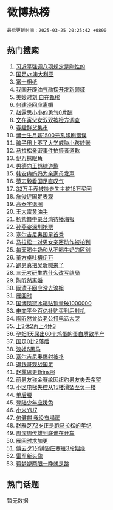 # 微博热榜

`最后更新时间：2025-03-25 20:25:42 +0800`

## 热门搜索

1. [习近平强调八项规定是刚性的](https://m.weibo.cn/search?containerid=100103type%3D1%26t%3D10%26q%3D%23%E4%B9%A0%E8%BF%91%E5%B9%B3%E5%BC%BA%E8%B0%83%E5%85%AB%E9%A1%B9%E8%A7%84%E5%AE%9A%E6%98%AF%E5%88%9A%E6%80%A7%E7%9A%84%23&stream_entry_id=51&isnewpage=1&extparam=seat%3D1%26c_type%3D51%26q%3D%2523%25E4%25B9%25A0%25E8%25BF%2591%25E5%25B9%25B3%25E5%25BC%25BA%25E8%25B0%2583%25E5%2585%25AB%25E9%25A1%25B9%25E8%25A7%2584%25E5%25AE%259A%25E6%2598%25AF%25E5%2588%259A%25E6%2580%25A7%25E7%259A%2584%2523%26pos%3D0%26cate%3D10103%26dgr%3D0%26filter_type%3Drealtimehot%26stream_entry_id%3D51%26display_time%3D1742905540%26pre_seqid%3D1742905540671045282994)
1. [国足vs澳大利亚](https://m.weibo.cn/search?containerid=100103type%3D1%26t%3D10%26q%3D%23%E5%9B%BD%E8%B6%B3vs%E6%BE%B3%E5%A4%A7%E5%88%A9%E4%BA%9A%23&stream_entry_id=31&isnewpage=1&extparam=seat%3D1%26flag%3D2%26lcate%3D5001%26filter_type%3Drealtimehot%26c_type%3D31%26q%3D%2523%25E5%259B%25BD%25E8%25B6%25B3vs%25E6%25BE%25B3%25E5%25A4%25A7%25E5%2588%25A9%25E4%25BA%259A%2523%26dgr%3D0%26cate%3D5001%26band_rank%3D1%26pos%3D0%26realpos%3D1%26stream_entry_id%3D31%26display_time%3D1742905540%26pre_seqid%3D1742905540671045282994)
1. [富士相纸](https://m.weibo.cn/search?containerid=100103type%3D1%26t%3D10%26q%3D%E5%AF%8C%E5%A3%AB%E7%9B%B8%E7%BA%B8&stream_entry_id=31&isnewpage=1&extparam=seat%3D1%26flag%3D1%26lcate%3D5001%26filter_type%3Drealtimehot%26c_type%3D31%26q%3D%25E5%25AF%258C%25E5%25A3%25AB%25E7%259B%25B8%25E7%25BA%25B8%26dgr%3D0%26cate%3D5001%26band_rank%3D2%26pos%3D1%26realpos%3D2%26stream_entry_id%3D31%26display_time%3D1742905540%26pre_seqid%3D1742905540671045282994)
1. [我国开辟油气勘探开发新领域](https://m.weibo.cn/search?containerid=100103type%3D1%26t%3D10%26q%3D%23%E6%88%91%E5%9B%BD%E5%BC%80%E8%BE%9F%E6%B2%B9%E6%B0%94%E5%8B%98%E6%8E%A2%E5%BC%80%E5%8F%91%E6%96%B0%E9%A2%86%E5%9F%9F%23&stream_entry_id=31&isnewpage=1&extparam=seat%3D1%26flag%3D0%26lcate%3D5001%26filter_type%3Drealtimehot%26c_type%3D31%26q%3D%2523%25E6%2588%2591%25E5%259B%25BD%25E5%25BC%2580%25E8%25BE%259F%25E6%25B2%25B9%25E6%25B0%2594%25E5%258B%2598%25E6%258E%25A2%25E5%25BC%2580%25E5%258F%2591%25E6%2596%25B0%25E9%25A2%2586%25E5%259F%259F%2523%26dgr%3D0%26cate%3D5001%26band_rank%3D3%26pos%3D2%26realpos%3D3%26stream_entry_id%3D31%26display_time%3D1742905540%26pre_seqid%3D1742905540671045282994)
1. [美妙时刻 自在甄稀](https://m.weibo.cn/search?containerid=100103type%3D1%26t%3D10%26q%3D%23%E7%BE%8E%E5%A6%99%E6%97%B6%E5%88%BB+%E8%87%AA%E5%9C%A8%E7%94%84%E7%A8%80%23&stream_entry_id=31&isnewpage=1&extparam=seat%3D1%26topic_ad%3D1%26is_ad_pos%3D1%26lcate%3D5001%26filter_type%3Drealtimehot%26c_type%3D31%26q%3D%2523%25E7%25BE%258E%25E5%25A6%2599%25E6%2597%25B6%25E5%2588%25BB%2520%25E8%2587%25AA%25E5%259C%25A8%25E7%2594%2584%25E7%25A8%2580%2523%26dgr%3D0%26cate%3D5001%26adid%3D280129%26band_rank%3D4%26pos%3D3%26stream_entry_id%3D31%26display_time%3D1742905540%26pre_seqid%3D1742905540671045282994)
1. [何建泽回应离婚](https://m.weibo.cn/search?containerid=100103type%3D1%26t%3D10%26q%3D%23%E4%BD%95%E5%BB%BA%E6%B3%BD%E5%9B%9E%E5%BA%94%E7%A6%BB%E5%A9%9A%23&stream_entry_id=31&isnewpage=1&extparam=seat%3D1%26flag%3D1%26lcate%3D5001%26filter_type%3Drealtimehot%26c_type%3D31%26q%3D%2523%25E4%25BD%2595%25E5%25BB%25BA%25E6%25B3%25BD%25E5%259B%259E%25E5%25BA%2594%25E7%25A6%25BB%25E5%25A9%259A%2523%26dgr%3D0%26cate%3D5001%26band_rank%3D4%26pos%3D4%26realpos%3D4%26stream_entry_id%3D31%26display_time%3D1742905540%26pre_seqid%3D1742905540671045282994)
1. [赵露思小小的勇气0片酬](https://m.weibo.cn/search?containerid=100103type%3D1%26t%3D10%26q%3D%23%E8%B5%B5%E9%9C%B2%E6%80%9D%E5%B0%8F%E5%B0%8F%E7%9A%84%E5%8B%87%E6%B0%940%E7%89%87%E9%85%AC%23&stream_entry_id=31&isnewpage=1&extparam=seat%3D1%26flag%3D0%26lcate%3D5001%26filter_type%3Drealtimehot%26c_type%3D31%26q%3D%2523%25E8%25B5%25B5%25E9%259C%25B2%25E6%2580%259D%25E5%25B0%258F%25E5%25B0%258F%25E7%259A%2584%25E5%258B%2587%25E6%25B0%25940%25E7%2589%2587%25E9%2585%25AC%2523%26dgr%3D0%26cate%3D5001%26band_rank%3D5%26pos%3D5%26realpos%3D5%26stream_entry_id%3D31%26display_time%3D1742905540%26pre_seqid%3D1742905540671045282994)
1. [文在寅父女双双被检方调查](https://m.weibo.cn/search?containerid=100103type%3D1%26t%3D10%26q%3D%23%E6%96%87%E5%9C%A8%E5%AF%85%E7%88%B6%E5%A5%B3%E5%8F%8C%E5%8F%8C%E8%A2%AB%E6%A3%80%E6%96%B9%E8%B0%83%E6%9F%A5%23&stream_entry_id=31&isnewpage=1&extparam=seat%3D1%26flag%3D0%26lcate%3D5001%26filter_type%3Drealtimehot%26c_type%3D31%26q%3D%2523%25E6%2596%2587%25E5%259C%25A8%25E5%25AF%2585%25E7%2588%25B6%25E5%25A5%25B3%25E5%258F%258C%25E5%258F%258C%25E8%25A2%25AB%25E6%25A3%2580%25E6%2596%25B9%25E8%25B0%2583%25E6%259F%25A5%2523%26dgr%3D0%26cate%3D5001%26band_rank%3D6%26pos%3D6%26realpos%3D6%26stream_entry_id%3D31%26display_time%3D1742905540%26pre_seqid%3D1742905540671045282994)
1. [春趣鲜货集市](https://m.weibo.cn/search?containerid=100103type%3D1%26t%3D10%26q%3D%23%E6%98%A5%E8%B6%A3%E9%B2%9C%E8%B4%A7%E9%9B%86%E5%B8%82%23&stream_entry_id=31&isnewpage=1&extparam=seat%3D1%26is_ad_pos%3D1%26lcate%3D5001%26filter_type%3Drealtimehot%26c_type%3D31%26q%3D%2523%25E6%2598%25A5%25E8%25B6%25A3%25E9%25B2%259C%25E8%25B4%25A7%25E9%259B%2586%25E5%25B8%2582%2523%26dgr%3D0%26cate%3D5001%26adid%3D280364%26band_rank%3D7%26pos%3D7%26stream_entry_id%3D31%26display_time%3D1742905540%26pre_seqid%3D1742905540671045282994)
1. [博士生月薪1500元系印刷错误](https://m.weibo.cn/search?containerid=100103type%3D1%26t%3D10%26q%3D%23%E5%8D%9A%E5%A3%AB%E7%94%9F%E6%9C%88%E8%96%AA1500%E5%85%83%E7%B3%BB%E5%8D%B0%E5%88%B7%E9%94%99%E8%AF%AF%23&stream_entry_id=31&isnewpage=1&extparam=seat%3D1%26flag%3D0%26lcate%3D5001%26filter_type%3Drealtimehot%26c_type%3D31%26q%3D%2523%25E5%258D%259A%25E5%25A3%25AB%25E7%2594%259F%25E6%259C%2588%25E8%2596%25AA1500%25E5%2585%2583%25E7%25B3%25BB%25E5%258D%25B0%25E5%2588%25B7%25E9%2594%2599%25E8%25AF%25AF%2523%26dgr%3D0%26cate%3D5001%26band_rank%3D7%26pos%3D8%26realpos%3D7%26stream_entry_id%3D31%26display_time%3D1742905540%26pre_seqid%3D1742905540671045282994)
1. [骗子用上不了大学威胁小孩转账](https://m.weibo.cn/search?containerid=100103type%3D1%26t%3D10%26q%3D%23%E9%AA%97%E5%AD%90%E7%94%A8%E4%B8%8A%E4%B8%8D%E4%BA%86%E5%A4%A7%E5%AD%A6%E5%A8%81%E8%83%81%E5%B0%8F%E5%AD%A9%E8%BD%AC%E8%B4%A6%23&stream_entry_id=31&isnewpage=1&extparam=seat%3D1%26flag%3D1%26lcate%3D5001%26filter_type%3Drealtimehot%26c_type%3D31%26q%3D%2523%25E9%25AA%2597%25E5%25AD%2590%25E7%2594%25A8%25E4%25B8%258A%25E4%25B8%258D%25E4%25BA%2586%25E5%25A4%25A7%25E5%25AD%25A6%25E5%25A8%2581%25E8%2583%2581%25E5%25B0%258F%25E5%25AD%25A9%25E8%25BD%25AC%25E8%25B4%25A6%2523%26dgr%3D0%26cate%3D5001%26band_rank%3D8%26pos%3D9%26realpos%3D8%26stream_entry_id%3D31%26display_time%3D1742905540%26pre_seqid%3D1742905540671045282994)
1. [马拉松亲密事件拍摄者道歉](https://m.weibo.cn/search?containerid=100103type%3D1%26t%3D10%26q%3D%23%E9%A9%AC%E6%8B%89%E6%9D%BE%E4%BA%B2%E5%AF%86%E4%BA%8B%E4%BB%B6%E6%8B%8D%E6%91%84%E8%80%85%E9%81%93%E6%AD%89%23&stream_entry_id=31&isnewpage=1&extparam=seat%3D1%26flag%3D0%26lcate%3D5001%26filter_type%3Drealtimehot%26c_type%3D31%26q%3D%2523%25E9%25A9%25AC%25E6%258B%2589%25E6%259D%25BE%25E4%25BA%25B2%25E5%25AF%2586%25E4%25BA%258B%25E4%25BB%25B6%25E6%258B%258D%25E6%2591%2584%25E8%2580%2585%25E9%2581%2593%25E6%25AD%2589%2523%26dgr%3D0%26cate%3D5001%26band_rank%3D9%26pos%3D10%26realpos%3D9%26stream_entry_id%3D31%26display_time%3D1742905540%26pre_seqid%3D1742905540671045282994)
1. [伊万抹眼角](https://m.weibo.cn/search?containerid=100103type%3D1%26t%3D10%26q%3D%23%E4%BC%8A%E4%B8%87%E6%8A%B9%E7%9C%BC%E8%A7%92%23&stream_entry_id=31&isnewpage=1&extparam=seat%3D1%26flag%3D1%26lcate%3D5001%26filter_type%3Drealtimehot%26c_type%3D31%26q%3D%2523%25E4%25BC%258A%25E4%25B8%2587%25E6%258A%25B9%25E7%259C%25BC%25E8%25A7%2592%2523%26dgr%3D0%26cate%3D5001%26band_rank%3D10%26pos%3D11%26realpos%3D10%26stream_entry_id%3D31%26display_time%3D1742905540%26pre_seqid%3D1742905540671045282994)
1. [男德向王鹤棣道歉](https://m.weibo.cn/search?containerid=100103type%3D1%26t%3D10%26q%3D%23%E7%94%B7%E5%BE%B7%E5%90%91%E7%8E%8B%E9%B9%A4%E6%A3%A3%E9%81%93%E6%AD%89%23&stream_entry_id=31&isnewpage=1&extparam=seat%3D1%26flag%3D1%26lcate%3D5001%26filter_type%3Drealtimehot%26c_type%3D31%26q%3D%2523%25E7%2594%25B7%25E5%25BE%25B7%25E5%2590%2591%25E7%258E%258B%25E9%25B9%25A4%25E6%25A3%25A3%25E9%2581%2593%25E6%25AD%2589%2523%26dgr%3D0%26cate%3D5001%26band_rank%3D11%26pos%3D12%26realpos%3D11%26stream_entry_id%3D31%26display_time%3D1742905540%26pre_seqid%3D1742905540671045282994)
1. [韩安冉妈妈为亲家母发声](https://m.weibo.cn/search?containerid=100103type%3D1%26t%3D10%26q%3D%23%E9%9F%A9%E5%AE%89%E5%86%89%E5%A6%88%E5%A6%88%E4%B8%BA%E4%BA%B2%E5%AE%B6%E6%AF%8D%E5%8F%91%E5%A3%B0%23&stream_entry_id=31&isnewpage=1&extparam=seat%3D1%26flag%3D1%26lcate%3D5001%26filter_type%3Drealtimehot%26c_type%3D31%26q%3D%2523%25E9%259F%25A9%25E5%25AE%2589%25E5%2586%2589%25E5%25A6%2588%25E5%25A6%2588%25E4%25B8%25BA%25E4%25BA%25B2%25E5%25AE%25B6%25E6%25AF%258D%25E5%258F%2591%25E5%25A3%25B0%2523%26dgr%3D0%26cate%3D5001%26band_rank%3D12%26pos%3D13%26realpos%3D12%26stream_entry_id%3D31%26display_time%3D1742905540%26pre_seqid%3D1742905540671045282994)
1. [范志毅看国足直叹气](https://m.weibo.cn/search?containerid=100103type%3D1%26t%3D10%26q%3D%23%E8%8C%83%E5%BF%97%E6%AF%85%E7%9C%8B%E5%9B%BD%E8%B6%B3%E7%9B%B4%E5%8F%B9%E6%B0%94%23&stream_entry_id=31&isnewpage=1&extparam=seat%3D1%26flag%3D1%26lcate%3D5001%26filter_type%3Drealtimehot%26c_type%3D31%26q%3D%2523%25E8%258C%2583%25E5%25BF%2597%25E6%25AF%2585%25E7%259C%258B%25E5%259B%25BD%25E8%25B6%25B3%25E7%259B%25B4%25E5%258F%25B9%25E6%25B0%2594%2523%26dgr%3D0%26cate%3D5001%26band_rank%3D13%26pos%3D14%26realpos%3D13%26stream_entry_id%3D31%26display_time%3D1742905540%26pre_seqid%3D1742905540671045282994)
1. [33万手表被捡走失主花15万买回](https://m.weibo.cn/search?containerid=100103type%3D1%26t%3D10%26q%3D%2333%E4%B8%87%E6%89%8B%E8%A1%A8%E8%A2%AB%E6%8D%A1%E8%B5%B0%E5%A4%B1%E4%B8%BB%E8%8A%B115%E4%B8%87%E4%B9%B0%E5%9B%9E%23&stream_entry_id=31&isnewpage=1&extparam=seat%3D1%26flag%3D1%26lcate%3D5001%26filter_type%3Drealtimehot%26c_type%3D31%26q%3D%252333%25E4%25B8%2587%25E6%2589%258B%25E8%25A1%25A8%25E8%25A2%25AB%25E6%258D%25A1%25E8%25B5%25B0%25E5%25A4%25B1%25E4%25B8%25BB%25E8%258A%25B115%25E4%25B8%2587%25E4%25B9%25B0%25E5%259B%259E%2523%26dgr%3D0%26cate%3D5001%26band_rank%3D14%26pos%3D15%26realpos%3D14%26stream_entry_id%3D31%26display_time%3D1742905540%26pre_seqid%3D1742905540671045282994)
1. [詹俊评国足表现](https://m.weibo.cn/search?containerid=100103type%3D1%26t%3D10%26q%3D%23%E8%A9%B9%E4%BF%8A%E8%AF%84%E5%9B%BD%E8%B6%B3%E8%A1%A8%E7%8E%B0%23&stream_entry_id=31&isnewpage=1&extparam=seat%3D1%26flag%3D1%26lcate%3D5001%26filter_type%3Drealtimehot%26c_type%3D31%26q%3D%2523%25E8%25A9%25B9%25E4%25BF%258A%25E8%25AF%2584%25E5%259B%25BD%25E8%25B6%25B3%25E8%25A1%25A8%25E7%258E%25B0%2523%26dgr%3D0%26cate%3D5001%26band_rank%3D15%26pos%3D16%26realpos%3D15%26stream_entry_id%3D31%26display_time%3D1742905540%26pre_seqid%3D1742905540671045282994)
1. [高泰宇退圈](https://m.weibo.cn/search?containerid=100103type%3D1%26t%3D10%26q%3D%23%E9%AB%98%E6%B3%B0%E5%AE%87%E9%80%80%E5%9C%88%23&stream_entry_id=31&isnewpage=1&extparam=seat%3D1%26flag%3D2%26lcate%3D5001%26filter_type%3Drealtimehot%26c_type%3D31%26q%3D%2523%25E9%25AB%2598%25E6%25B3%25B0%25E5%25AE%2587%25E9%2580%2580%25E5%259C%2588%2523%26dgr%3D0%26cate%3D5001%26band_rank%3D16%26pos%3D17%26realpos%3D16%26stream_entry_id%3D31%26display_time%3D1742905540%26pre_seqid%3D1742905540671045282994)
1. [王大雷黄油手](https://m.weibo.cn/search?containerid=100103type%3D1%26t%3D10%26q%3D%E7%8E%8B%E5%A4%A7%E9%9B%B7%E9%BB%84%E6%B2%B9%E6%89%8B&stream_entry_id=31&isnewpage=1&extparam=seat%3D1%26flag%3D1%26lcate%3D5001%26filter_type%3Drealtimehot%26c_type%3D31%26q%3D%25E7%258E%258B%25E5%25A4%25A7%25E9%259B%25B7%25E9%25BB%2584%25E6%25B2%25B9%25E6%2589%258B%26dgr%3D0%26cate%3D5001%26band_rank%3D17%26pos%3D18%26realpos%3D17%26stream_entry_id%3D31%26display_time%3D1742905540%26pre_seqid%3D1742905540671045282994)
1. [杨紫簪中录台湾待播海报](https://m.weibo.cn/search?containerid=100103type%3D1%26t%3D10%26q%3D%23%E6%9D%A8%E7%B4%AB%E7%B0%AA%E4%B8%AD%E5%BD%95%E5%8F%B0%E6%B9%BE%E5%BE%85%E6%92%AD%E6%B5%B7%E6%8A%A5%23&stream_entry_id=31&isnewpage=1&extparam=seat%3D1%26flag%3D1%26lcate%3D5001%26filter_type%3Drealtimehot%26c_type%3D31%26q%3D%2523%25E6%259D%25A8%25E7%25B4%25AB%25E7%25B0%25AA%25E4%25B8%25AD%25E5%25BD%2595%25E5%258F%25B0%25E6%25B9%25BE%25E5%25BE%2585%25E6%2592%25AD%25E6%25B5%25B7%25E6%258A%25A5%2523%26dgr%3D0%26cate%3D5001%26band_rank%3D18%26pos%3D19%26realpos%3D18%26stream_entry_id%3D31%26display_time%3D1742905540%26pre_seqid%3D1742905540671045282994)
1. [孙燕姿深圳抢票](https://m.weibo.cn/search?containerid=100103type%3D1%26t%3D10%26q%3D%E5%AD%99%E7%87%95%E5%A7%BF%E6%B7%B1%E5%9C%B3%E6%8A%A2%E7%A5%A8&stream_entry_id=31&isnewpage=1&extparam=seat%3D1%26flag%3D1%26lcate%3D5001%26filter_type%3Drealtimehot%26c_type%3D31%26q%3D%25E5%25AD%2599%25E7%2587%2595%25E5%25A7%25BF%25E6%25B7%25B1%25E5%259C%25B3%25E6%258A%25A2%25E7%25A5%25A8%26dgr%3D0%26cate%3D5001%26band_rank%3D19%26pos%3D20%26realpos%3D19%26stream_entry_id%3D31%26display_time%3D1742905540%26pre_seqid%3D1742905540671045282994)
1. [塞尔吉尼奥国足首秀](https://m.weibo.cn/search?containerid=100103type%3D1%26t%3D10%26q%3D%E5%A1%9E%E5%B0%94%E5%90%89%E5%B0%BC%E5%A5%A5%E5%9B%BD%E8%B6%B3%E9%A6%96%E7%A7%80&stream_entry_id=31&isnewpage=1&extparam=seat%3D1%26flag%3D1%26lcate%3D5001%26filter_type%3Drealtimehot%26c_type%3D31%26q%3D%25E5%25A1%259E%25E5%25B0%2594%25E5%2590%2589%25E5%25B0%25BC%25E5%25A5%25A5%25E5%259B%25BD%25E8%25B6%25B3%25E9%25A6%2596%25E7%25A7%2580%26dgr%3D0%26cate%3D5001%26band_rank%3D20%26pos%3D21%26realpos%3D20%26stream_entry_id%3D31%26display_time%3D1742905540%26pre_seqid%3D1742905540671045282994)
1. [马拉松一对男女亲密动作被拍到](https://m.weibo.cn/search?containerid=100103type%3D1%26t%3D10%26q%3D%23%E9%A9%AC%E6%8B%89%E6%9D%BE%E4%B8%80%E5%AF%B9%E7%94%B7%E5%A5%B3%E4%BA%B2%E5%AF%86%E5%8A%A8%E4%BD%9C%E8%A2%AB%E6%8B%8D%E5%88%B0%23&stream_entry_id=31&isnewpage=1&extparam=seat%3D1%26flag%3D2%26lcate%3D5001%26filter_type%3Drealtimehot%26c_type%3D31%26q%3D%2523%25E9%25A9%25AC%25E6%258B%2589%25E6%259D%25BE%25E4%25B8%2580%25E5%25AF%25B9%25E7%2594%25B7%25E5%25A5%25B3%25E4%25BA%25B2%25E5%25AF%2586%25E5%258A%25A8%25E4%25BD%259C%25E8%25A2%25AB%25E6%258B%258D%25E5%2588%25B0%2523%26dgr%3D0%26cate%3D5001%26band_rank%3D21%26pos%3D22%26realpos%3D21%26stream_entry_id%3D31%26display_time%3D1742905540%26pre_seqid%3D1742905540671045282994)
1. [每天喝牛奶和从不喝牛奶的区别](https://m.weibo.cn/search?containerid=100103type%3D1%26t%3D10%26q%3D%E6%AF%8F%E5%A4%A9%E5%96%9D%E7%89%9B%E5%A5%B6%E5%92%8C%E4%BB%8E%E4%B8%8D%E5%96%9D%E7%89%9B%E5%A5%B6%E7%9A%84%E5%8C%BA%E5%88%AB&stream_entry_id=31&isnewpage=1&extparam=seat%3D1%26flag%3D1%26lcate%3D5001%26filter_type%3Drealtimehot%26c_type%3D31%26q%3D%25E6%25AF%258F%25E5%25A4%25A9%25E5%2596%259D%25E7%2589%259B%25E5%25A5%25B6%25E5%2592%258C%25E4%25BB%258E%25E4%25B8%258D%25E5%2596%259D%25E7%2589%259B%25E5%25A5%25B6%25E7%259A%2584%25E5%258C%25BA%25E5%2588%25AB%26dgr%3D0%26cate%3D5001%26band_rank%3D22%26pos%3D23%26realpos%3D22%26stream_entry_id%3D31%26display_time%3D1742905540%26pre_seqid%3D1742905540671045282994)
1. [董方卓吐槽伊万](https://m.weibo.cn/search?containerid=100103type%3D1%26t%3D10%26q%3D%23%E8%91%A3%E6%96%B9%E5%8D%93%E5%90%90%E6%A7%BD%E4%BC%8A%E4%B8%87%23&stream_entry_id=31&isnewpage=1&extparam=seat%3D1%26flag%3D1%26lcate%3D5001%26filter_type%3Drealtimehot%26c_type%3D31%26q%3D%2523%25E8%2591%25A3%25E6%2596%25B9%25E5%258D%2593%25E5%2590%2590%25E6%25A7%25BD%25E4%25BC%258A%25E4%25B8%2587%2523%26dgr%3D0%26cate%3D5001%26band_rank%3D23%26pos%3D24%26realpos%3D23%26stream_entry_id%3D31%26display_time%3D1742905540%26pre_seqid%3D1742905540671045282994)
1. [跑男真把吴昕喊来了](https://m.weibo.cn/search?containerid=100103type%3D1%26t%3D10%26q%3D%E8%B7%91%E7%94%B7%E7%9C%9F%E6%8A%8A%E5%90%B4%E6%98%95%E5%96%8A%E6%9D%A5%E4%BA%86&stream_entry_id=31&isnewpage=1&extparam=seat%3D1%26flag%3D2%26lcate%3D5001%26filter_type%3Drealtimehot%26c_type%3D31%26q%3D%25E8%25B7%2591%25E7%2594%25B7%25E7%259C%259F%25E6%258A%258A%25E5%2590%25B4%25E6%2598%2595%25E5%2596%258A%25E6%259D%25A5%25E4%25BA%2586%26dgr%3D0%26cate%3D5001%26band_rank%3D24%26pos%3D25%26realpos%3D24%26stream_entry_id%3D31%26display_time%3D1742905540%26pre_seqid%3D1742905540671045282994)
1. [三无考研生靠什么改写结局](https://m.weibo.cn/search?containerid=100103type%3D1%26t%3D10%26q%3D%E4%B8%89%E6%97%A0%E8%80%83%E7%A0%94%E7%94%9F%E9%9D%A0%E4%BB%80%E4%B9%88%E6%94%B9%E5%86%99%E7%BB%93%E5%B1%80&stream_entry_id=31&isnewpage=1&extparam=seat%3D1%26flag%3D0%26lcate%3D5001%26filter_type%3Drealtimehot%26c_type%3D31%26q%3D%25E4%25B8%2589%25E6%2597%25A0%25E8%2580%2583%25E7%25A0%2594%25E7%2594%259F%25E9%259D%25A0%25E4%25BB%2580%25E4%25B9%2588%25E6%2594%25B9%25E5%2586%2599%25E7%25BB%2593%25E5%25B1%2580%26dgr%3D0%26cate%3D5001%26band_rank%3D25%26pos%3D26%26realpos%3D25%26stream_entry_id%3D31%26display_time%3D1742905540%26pre_seqid%3D1742905540671045282994)
1. [陶昕然离婚](https://m.weibo.cn/search?containerid=100103type%3D1%26t%3D10%26q%3D%E9%99%B6%E6%98%95%E7%84%B6%E7%A6%BB%E5%A9%9A&stream_entry_id=31&isnewpage=1&extparam=seat%3D1%26flag%3D0%26lcate%3D5001%26filter_type%3Drealtimehot%26c_type%3D31%26q%3D%25E9%2599%25B6%25E6%2598%2595%25E7%2584%25B6%25E7%25A6%25BB%25E5%25A9%259A%26dgr%3D0%26cate%3D5001%26band_rank%3D26%26pos%3D27%26realpos%3D26%26stream_entry_id%3D31%26display_time%3D1742905540%26pre_seqid%3D1742905540671045282994)
1. [阚清子回应没去浪姐](https://m.weibo.cn/search?containerid=100103type%3D1%26t%3D10%26q%3D%23%E9%98%9A%E6%B8%85%E5%AD%90%E5%9B%9E%E5%BA%94%E6%B2%A1%E5%8E%BB%E6%B5%AA%E5%A7%90%23&stream_entry_id=31&isnewpage=1&extparam=seat%3D1%26flag%3D1%26lcate%3D5001%26filter_type%3Drealtimehot%26c_type%3D31%26q%3D%2523%25E9%2598%259A%25E6%25B8%2585%25E5%25AD%2590%25E5%259B%259E%25E5%25BA%2594%25E6%25B2%25A1%25E5%258E%25BB%25E6%25B5%25AA%25E5%25A7%2590%2523%26dgr%3D0%26cate%3D5001%26band_rank%3D27%26pos%3D28%26realpos%3D27%26stream_entry_id%3D31%26display_time%3D1742905540%26pre_seqid%3D1742905540671045282994)
1. [雁回时](https://m.weibo.cn/search?containerid=100103type%3D1%26t%3D10%26q%3D%E9%9B%81%E5%9B%9E%E6%97%B6&stream_entry_id=31&isnewpage=1&extparam=seat%3D1%26flag%3D0%26lcate%3D5001%26filter_type%3Drealtimehot%26c_type%3D31%26q%3D%25E9%259B%2581%25E5%259B%259E%25E6%2597%25B6%26dgr%3D0%26cate%3D5001%26band_rank%3D28%26pos%3D29%26realpos%3D28%26stream_entry_id%3D31%26display_time%3D1742905540%26pre_seqid%3D1742905540671045282994)
1. [国博凤冠冰箱贴销量破1000000](https://m.weibo.cn/search?containerid=100103type%3D1%26t%3D10%26q%3D%23%E5%9B%BD%E5%8D%9A%E5%87%A4%E5%86%A0%E5%86%B0%E7%AE%B1%E8%B4%B4%E9%94%80%E9%87%8F%E7%A0%B41000000%23&stream_entry_id=31&isnewpage=1&extparam=seat%3D1%26flag%3D0%26lcate%3D5001%26filter_type%3Drealtimehot%26c_type%3D31%26q%3D%2523%25E5%259B%25BD%25E5%258D%259A%25E5%2587%25A4%25E5%2586%25A0%25E5%2586%25B0%25E7%25AE%25B1%25E8%25B4%25B4%25E9%2594%2580%25E9%2587%258F%25E7%25A0%25B41000000%2523%26dgr%3D0%26cate%3D5001%26band_rank%3D29%26pos%3D30%26realpos%3D29%26stream_entry_id%3D31%26display_time%3D1742905540%26pre_seqid%3D1742905540671045282994)
1. [电商平台百亿补贴买到后封机](https://m.weibo.cn/search?containerid=100103type%3D1%26t%3D10%26q%3D%23%E7%94%B5%E5%95%86%E5%B9%B3%E5%8F%B0%E7%99%BE%E4%BA%BF%E8%A1%A5%E8%B4%B4%E4%B9%B0%E5%88%B0%E5%90%8E%E5%B0%81%E6%9C%BA%23&stream_entry_id=31&isnewpage=1&extparam=seat%3D1%26flag%3D1%26lcate%3D5001%26filter_type%3Drealtimehot%26c_type%3D31%26q%3D%2523%25E7%2594%25B5%25E5%2595%2586%25E5%25B9%25B3%25E5%258F%25B0%25E7%2599%25BE%25E4%25BA%25BF%25E8%25A1%25A5%25E8%25B4%25B4%25E4%25B9%25B0%25E5%2588%25B0%25E5%2590%258E%25E5%25B0%2581%25E6%259C%25BA%2523%26dgr%3D0%26cate%3D5001%26band_rank%3D30%26pos%3D31%26realpos%3D30%26stream_entry_id%3D31%26display_time%3D1742905540%26pre_seqid%3D1742905540671045282994)
1. [陶昕然曾给老公打电话大哭](https://m.weibo.cn/search?containerid=100103type%3D1%26t%3D10%26q%3D%23%E9%99%B6%E6%98%95%E7%84%B6%E6%9B%BE%E7%BB%99%E8%80%81%E5%85%AC%E6%89%93%E7%94%B5%E8%AF%9D%E5%A4%A7%E5%93%AD%23&stream_entry_id=31&isnewpage=1&extparam=seat%3D1%26flag%3D0%26lcate%3D5001%26filter_type%3Drealtimehot%26c_type%3D31%26q%3D%2523%25E9%2599%25B6%25E6%2598%2595%25E7%2584%25B6%25E6%259B%25BE%25E7%25BB%2599%25E8%2580%2581%25E5%2585%25AC%25E6%2589%2593%25E7%2594%25B5%25E8%25AF%259D%25E5%25A4%25A7%25E5%2593%25AD%2523%26dgr%3D0%26cate%3D5001%26band_rank%3D31%26pos%3D32%26realpos%3D31%26stream_entry_id%3D31%26display_time%3D1742905540%26pre_seqid%3D1742905540671045282994)
1. [上3休2再上4休3](https://m.weibo.cn/search?containerid=100103type%3D1%26t%3D10%26q%3D%23%E4%B8%8A3%E4%BC%912%E5%86%8D%E4%B8%8A4%E4%BC%913%23&stream_entry_id=31&isnewpage=1&extparam=seat%3D1%26flag%3D0%26lcate%3D5001%26filter_type%3Drealtimehot%26c_type%3D31%26q%3D%2523%25E4%25B8%258A3%25E4%25BC%25912%25E5%2586%258D%25E4%25B8%258A4%25E4%25BC%25913%2523%26dgr%3D0%26cate%3D5001%26band_rank%3D32%26pos%3D33%26realpos%3D32%26stream_entry_id%3D31%26display_time%3D1742905540%26pre_seqid%3D1742905540671045282994)
1. [孕妇1天尿出60个鸡蛋的蛋白质致早产](https://m.weibo.cn/search?containerid=100103type%3D1%26t%3D10%26q%3D%23%E5%AD%95%E5%A6%871%E5%A4%A9%E5%B0%BF%E5%87%BA60%E4%B8%AA%E9%B8%A1%E8%9B%8B%E7%9A%84%E8%9B%8B%E7%99%BD%E8%B4%A8%E8%87%B4%E6%97%A9%E4%BA%A7%23&stream_entry_id=31&isnewpage=1&extparam=seat%3D1%26flag%3D1%26lcate%3D5001%26filter_type%3Drealtimehot%26c_type%3D31%26q%3D%2523%25E5%25AD%2595%25E5%25A6%25871%25E5%25A4%25A9%25E5%25B0%25BF%25E5%2587%25BA60%25E4%25B8%25AA%25E9%25B8%25A1%25E8%259B%258B%25E7%259A%2584%25E8%259B%258B%25E7%2599%25BD%25E8%25B4%25A8%25E8%2587%25B4%25E6%2597%25A9%25E4%25BA%25A7%2523%26dgr%3D0%26cate%3D5001%26band_rank%3D33%26pos%3D34%26realpos%3D33%26stream_entry_id%3D31%26display_time%3D1742905540%26pre_seqid%3D1742905540671045282994)
1. [国足0比2落后](https://m.weibo.cn/search?containerid=100103type%3D1%26t%3D10%26q%3D%23%E5%9B%BD%E8%B6%B30%E6%AF%942%E8%90%BD%E5%90%8E%23&stream_entry_id=31&isnewpage=1&extparam=seat%3D1%26flag%3D1%26lcate%3D5001%26filter_type%3Drealtimehot%26c_type%3D31%26q%3D%2523%25E5%259B%25BD%25E8%25B6%25B30%25E6%25AF%25942%25E8%2590%25BD%25E5%2590%258E%2523%26dgr%3D0%26cate%3D5001%26band_rank%3D34%26pos%3D35%26realpos%3D34%26stream_entry_id%3D31%26display_time%3D1742905540%26pre_seqid%3D1742905540671045282994)
1. [浪姐6黑马](https://m.weibo.cn/search?containerid=100103type%3D1%26t%3D10%26q%3D%23%E6%B5%AA%E5%A7%906%E9%BB%91%E9%A9%AC%23&stream_entry_id=31&isnewpage=1&extparam=seat%3D1%26flag%3D0%26lcate%3D5001%26filter_type%3Drealtimehot%26c_type%3D31%26q%3D%2523%25E6%25B5%25AA%25E5%25A7%25906%25E9%25BB%2591%25E9%25A9%25AC%2523%26dgr%3D0%26cate%3D5001%26band_rank%3D35%26pos%3D36%26realpos%3D35%26stream_entry_id%3D31%26display_time%3D1742905540%26pre_seqid%3D1742905540671045282994)
1. [塞尔吉尼奥爆射被扑](https://m.weibo.cn/search?containerid=100103type%3D1%26t%3D10%26q%3D%E5%A1%9E%E5%B0%94%E5%90%89%E5%B0%BC%E5%A5%A5%E7%88%86%E5%B0%84%E8%A2%AB%E6%89%91&stream_entry_id=31&isnewpage=1&extparam=seat%3D1%26flag%3D1%26lcate%3D5001%26filter_type%3Drealtimehot%26c_type%3D31%26q%3D%25E5%25A1%259E%25E5%25B0%2594%25E5%2590%2589%25E5%25B0%25BC%25E5%25A5%25A5%25E7%2588%2586%25E5%25B0%2584%25E8%25A2%25AB%25E6%2589%2591%26dgr%3D0%26cate%3D5001%26band_rank%3D36%26pos%3D37%26realpos%3D36%26stream_entry_id%3D31%26display_time%3D1742905540%26pre_seqid%3D1742905540671045282994)
1. [退钱哥观战国足](https://m.weibo.cn/search?containerid=100103type%3D1%26t%3D10%26q%3D%23%E9%80%80%E9%92%B1%E5%93%A5%E8%A7%82%E6%88%98%E5%9B%BD%E8%B6%B3%23&stream_entry_id=31&isnewpage=1&extparam=seat%3D1%26flag%3D1%26lcate%3D5001%26filter_type%3Drealtimehot%26c_type%3D31%26q%3D%2523%25E9%2580%2580%25E9%2592%25B1%25E5%2593%25A5%25E8%25A7%2582%25E6%2588%2598%25E5%259B%25BD%25E8%25B6%25B3%2523%26dgr%3D0%26cate%3D5001%26band_rank%3D37%26pos%3D38%26realpos%3D37%26stream_entry_id%3D31%26display_time%3D1742905540%26pre_seqid%3D1742905540671045282994)
1. [赵露思更新ins照](https://m.weibo.cn/search?containerid=100103type%3D1%26t%3D10%26q%3D%23%E8%B5%B5%E9%9C%B2%E6%80%9D%E6%9B%B4%E6%96%B0ins%E7%85%A7%23&stream_entry_id=31&isnewpage=1&extparam=seat%3D1%26flag%3D1%26lcate%3D5001%26filter_type%3Drealtimehot%26c_type%3D31%26q%3D%2523%25E8%25B5%25B5%25E9%259C%25B2%25E6%2580%259D%25E6%259B%25B4%25E6%2596%25B0ins%25E7%2585%25A7%2523%26dgr%3D0%26cate%3D5001%26band_rank%3D38%26pos%3D39%26realpos%3D38%26stream_entry_id%3D31%26display_time%3D1742905540%26pre_seqid%3D1742905540671045282994)
1. [前男友称金赛纶因纽约男友失去希望](https://m.weibo.cn/search?containerid=100103type%3D1%26t%3D10%26q%3D%23%E5%89%8D%E7%94%B7%E5%8F%8B%E7%A7%B0%E9%87%91%E8%B5%9B%E7%BA%B6%E5%9B%A0%E7%BA%BD%E7%BA%A6%E7%94%B7%E5%8F%8B%E5%A4%B1%E5%8E%BB%E5%B8%8C%E6%9C%9B%23&stream_entry_id=31&isnewpage=1&extparam=seat%3D1%26flag%3D1%26lcate%3D5001%26filter_type%3Drealtimehot%26c_type%3D31%26q%3D%2523%25E5%2589%258D%25E7%2594%25B7%25E5%258F%258B%25E7%25A7%25B0%25E9%2587%2591%25E8%25B5%259B%25E7%25BA%25B6%25E5%259B%25A0%25E7%25BA%25BD%25E7%25BA%25A6%25E7%2594%25B7%25E5%258F%258B%25E5%25A4%25B1%25E5%258E%25BB%25E5%25B8%258C%25E6%259C%259B%2523%26dgr%3D0%26cate%3D5001%26band_rank%3D39%26pos%3D40%26realpos%3D39%26stream_entry_id%3D31%26display_time%3D1742905540%26pre_seqid%3D1742905540671045282994)
1. [小区电梯失控从15楼滑坠至负一楼](https://m.weibo.cn/search?containerid=100103type%3D1%26t%3D10%26q%3D%23%E5%B0%8F%E5%8C%BA%E7%94%B5%E6%A2%AF%E5%A4%B1%E6%8E%A7%E4%BB%8E15%E6%A5%BC%E6%BB%91%E5%9D%A0%E8%87%B3%E8%B4%9F%E4%B8%80%E6%A5%BC%23&stream_entry_id=31&isnewpage=1&extparam=seat%3D1%26flag%3D1%26lcate%3D5001%26filter_type%3Drealtimehot%26c_type%3D31%26q%3D%2523%25E5%25B0%258F%25E5%258C%25BA%25E7%2594%25B5%25E6%25A2%25AF%25E5%25A4%25B1%25E6%258E%25A7%25E4%25BB%258E15%25E6%25A5%25BC%25E6%25BB%2591%25E5%259D%25A0%25E8%2587%25B3%25E8%25B4%259F%25E4%25B8%2580%25E6%25A5%25BC%2523%26dgr%3D0%26cate%3D5001%26band_rank%3D40%26pos%3D41%26realpos%3D40%26stream_entry_id%3D31%26display_time%3D1742905540%26pre_seqid%3D1742905540671045282994)
1. [单后腰](https://m.weibo.cn/search?containerid=100103type%3D1%26t%3D10%26q%3D%E5%8D%95%E5%90%8E%E8%85%B0&stream_entry_id=31&isnewpage=1&extparam=seat%3D1%26flag%3D1%26lcate%3D5001%26filter_type%3Drealtimehot%26c_type%3D31%26q%3D%25E5%258D%2595%25E5%2590%258E%25E8%2585%25B0%26dgr%3D0%26cate%3D5001%26band_rank%3D41%26pos%3D42%26realpos%3D41%26stream_entry_id%3D31%26display_time%3D1742905540%26pre_seqid%3D1742905540671045282994)
1. [登陆少年应援色](https://m.weibo.cn/search?containerid=100103type%3D1%26t%3D10%26q%3D%E7%99%BB%E9%99%86%E5%B0%91%E5%B9%B4%E5%BA%94%E6%8F%B4%E8%89%B2&stream_entry_id=31&isnewpage=1&extparam=seat%3D1%26flag%3D1%26lcate%3D5001%26filter_type%3Drealtimehot%26c_type%3D31%26q%3D%25E7%2599%25BB%25E9%2599%2586%25E5%25B0%2591%25E5%25B9%25B4%25E5%25BA%2594%25E6%258F%25B4%25E8%2589%25B2%26dgr%3D0%26cate%3D5001%26band_rank%3D42%26pos%3D43%26realpos%3D42%26stream_entry_id%3D31%26display_time%3D1742905540%26pre_seqid%3D1742905540671045282994)
1. [小米YU7](https://m.weibo.cn/search?containerid=100103type%3D1%26t%3D10%26q%3D%E5%B0%8F%E7%B1%B3YU7&stream_entry_id=31&isnewpage=1&extparam=seat%3D1%26flag%3D0%26lcate%3D5001%26filter_type%3Drealtimehot%26c_type%3D31%26q%3D%25E5%25B0%258F%25E7%25B1%25B3YU7%26dgr%3D0%26cate%3D5001%26band_rank%3D43%26pos%3D44%26realpos%3D43%26stream_entry_id%3D31%26display_time%3D1742905540%26pre_seqid%3D1742905540671045282994)
1. [何健麒 我没有塌房](https://m.weibo.cn/search?containerid=100103type%3D1%26t%3D10%26q%3D%E4%BD%95%E5%81%A5%E9%BA%92+%E6%88%91%E6%B2%A1%E6%9C%89%E5%A1%8C%E6%88%BF&stream_entry_id=31&isnewpage=1&extparam=seat%3D1%26flag%3D0%26lcate%3D5001%26filter_type%3Drealtimehot%26c_type%3D31%26q%3D%25E4%25BD%2595%25E5%2581%25A5%25E9%25BA%2592%2520%25E6%2588%2591%25E6%25B2%25A1%25E6%259C%2589%25E5%25A1%258C%25E6%2588%25BF%26dgr%3D0%26cate%3D5001%26band_rank%3D44%26pos%3D45%26realpos%3D44%26stream_entry_id%3D31%26display_time%3D1742905540%26pre_seqid%3D1742905540671045282994)
1. [赵雅芝72岁正是跑马拉松的年纪](https://m.weibo.cn/search?containerid=100103type%3D1%26t%3D10%26q%3D%E8%B5%B5%E9%9B%85%E8%8A%9D72%E5%B2%81%E6%AD%A3%E6%98%AF%E8%B7%91%E9%A9%AC%E6%8B%89%E6%9D%BE%E7%9A%84%E5%B9%B4%E7%BA%AA&stream_entry_id=31&isnewpage=1&extparam=seat%3D1%26flag%3D0%26lcate%3D5001%26filter_type%3Drealtimehot%26c_type%3D31%26q%3D%25E8%25B5%25B5%25E9%259B%2585%25E8%258A%259D72%25E5%25B2%2581%25E6%25AD%25A3%25E6%2598%25AF%25E8%25B7%2591%25E9%25A9%25AC%25E6%258B%2589%25E6%259D%25BE%25E7%259A%2584%25E5%25B9%25B4%25E7%25BA%25AA%26dgr%3D0%26cate%3D5001%26band_rank%3D45%26pos%3D46%26realpos%3D45%26stream_entry_id%3D31%26display_time%3D1742905540%26pre_seqid%3D1742905540671045282994)
1. [周深周传雄到底谁在开车](https://m.weibo.cn/search?containerid=100103type%3D1%26t%3D10%26q%3D%E5%91%A8%E6%B7%B1%E5%91%A8%E4%BC%A0%E9%9B%84%E5%88%B0%E5%BA%95%E8%B0%81%E5%9C%A8%E5%BC%80%E8%BD%A6&stream_entry_id=31&isnewpage=1&extparam=seat%3D1%26flag%3D1%26lcate%3D5001%26filter_type%3Drealtimehot%26c_type%3D31%26q%3D%25E5%2591%25A8%25E6%25B7%25B1%25E5%2591%25A8%25E4%25BC%25A0%25E9%259B%2584%25E5%2588%25B0%25E5%25BA%2595%25E8%25B0%2581%25E5%259C%25A8%25E5%25BC%2580%25E8%25BD%25A6%26dgr%3D0%26cate%3D5001%26band_rank%3D46%26pos%3D47%26realpos%3D46%26stream_entry_id%3D31%26display_time%3D1742905540%26pre_seqid%3D1742905540671045282994)
1. [雁回时求加更](https://m.weibo.cn/search?containerid=100103type%3D1%26t%3D10%26q%3D%23%E9%9B%81%E5%9B%9E%E6%97%B6%E6%B1%82%E5%8A%A0%E6%9B%B4%23&stream_entry_id=31&isnewpage=1&extparam=seat%3D1%26flag%3D1%26lcate%3D5001%26filter_type%3Drealtimehot%26c_type%3D31%26q%3D%2523%25E9%259B%2581%25E5%259B%259E%25E6%2597%25B6%25E6%25B1%2582%25E5%258A%25A0%25E6%259B%25B4%2523%26dgr%3D0%26cate%3D5001%26band_rank%3D47%26pos%3D48%26realpos%3D47%26stream_entry_id%3D31%26display_time%3D1742905540%26pre_seqid%3D1742905540671045282994)
1. [傅云夕1分钟毁庄寒雁3段姻缘](https://m.weibo.cn/search?containerid=100103type%3D1%26t%3D10%26q%3D%E5%82%85%E4%BA%91%E5%A4%951%E5%88%86%E9%92%9F%E6%AF%81%E5%BA%84%E5%AF%92%E9%9B%813%E6%AE%B5%E5%A7%BB%E7%BC%98&stream_entry_id=31&isnewpage=1&extparam=seat%3D1%26flag%3D1%26lcate%3D5001%26filter_type%3Drealtimehot%26c_type%3D31%26q%3D%25E5%2582%2585%25E4%25BA%2591%25E5%25A4%25951%25E5%2588%2586%25E9%2592%259F%25E6%25AF%2581%25E5%25BA%2584%25E5%25AF%2592%25E9%259B%25813%25E6%25AE%25B5%25E5%25A7%25BB%25E7%25BC%2598%26dgr%3D0%26cate%3D5001%26band_rank%3D48%26pos%3D49%26realpos%3D48%26stream_entry_id%3D31%26display_time%3D1742905540%26pre_seqid%3D1742905540671045282994)
1. [雷军新头像](https://m.weibo.cn/search?containerid=100103type%3D1%26t%3D10%26q%3D%23%E9%9B%B7%E5%86%9B%E6%96%B0%E5%A4%B4%E5%83%8F%23&stream_entry_id=31&isnewpage=1&extparam=seat%3D1%26flag%3D1%26lcate%3D5001%26filter_type%3Drealtimehot%26c_type%3D31%26q%3D%2523%25E9%259B%25B7%25E5%2586%259B%25E6%2596%25B0%25E5%25A4%25B4%25E5%2583%258F%2523%26dgr%3D0%26cate%3D5001%26band_rank%3D49%26pos%3D50%26realpos%3D49%26stream_entry_id%3D31%26display_time%3D1742905540%26pre_seqid%3D1742905540671045282994)
1. [蒋梦婕两眼一睁就是跳](https://m.weibo.cn/search?containerid=100103type%3D1%26t%3D10%26q%3D%E8%92%8B%E6%A2%A6%E5%A9%95%E4%B8%A4%E7%9C%BC%E4%B8%80%E7%9D%81%E5%B0%B1%E6%98%AF%E8%B7%B3&stream_entry_id=31&isnewpage=1&extparam=seat%3D1%26flag%3D1%26lcate%3D5001%26filter_type%3Drealtimehot%26c_type%3D31%26q%3D%25E8%2592%258B%25E6%25A2%25A6%25E5%25A9%2595%25E4%25B8%25A4%25E7%259C%25BC%25E4%25B8%2580%25E7%259D%2581%25E5%25B0%25B1%25E6%2598%25AF%25E8%25B7%25B3%26dgr%3D0%26cate%3D5001%26band_rank%3D50%26pos%3D51%26realpos%3D50%26stream_entry_id%3D31%26display_time%3D1742905540%26pre_seqid%3D1742905540671045282994)

## 热门话题

暂无数据
